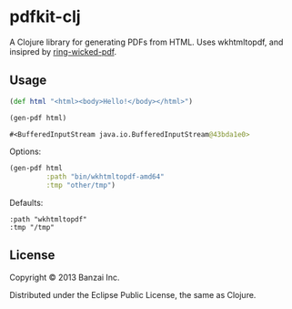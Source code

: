 # pdfkit-clj

A Clojure library for generating PDFs from HTML. Uses wkhtmltopdf, and insipred by [ring-wicked-pdf](https://github.com/gberenfield/ring-wicked-pdf).

## Usage

```clojure
(def html "<html><body>Hello!</body></html>")

(gen-pdf html)

#<BufferedInputStream java.io.BufferedInputStream@43bda1e0>
```

Options:

```clojure
(gen-pdf html
         :path "bin/wkhtmltopdf-amd64"
         :tmp "other/tmp")
```

Defaults:

```
:path "wkhtmltopdf"
:tmp "/tmp"
```

## License

Copyright © 2013 Banzai Inc.

Distributed under the Eclipse Public License, the same as Clojure.
